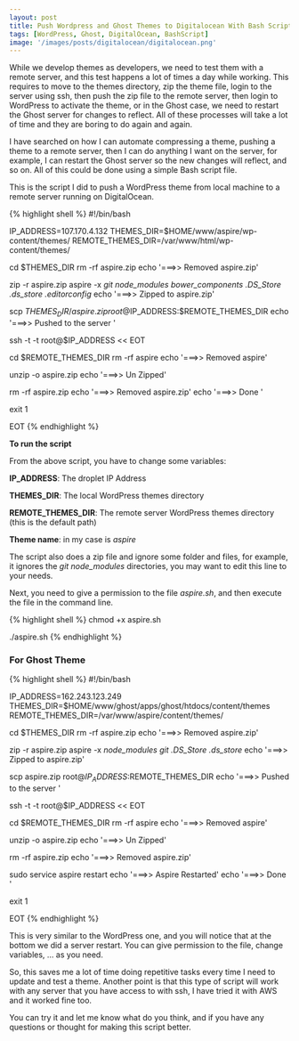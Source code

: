 ```yaml
---
layout: post
title: Push Wordpress and Ghost Themes to Digitalocean With Bash Script
tags: [WordPress, Ghost, DigitalOcean, BashScript]
image: '/images/posts/digitalocean/digitalocean.png'
---
```


While we develop themes as developers, we need to test them with a remote server, and this test happens a lot of times a day while working. This requires to move to the themes directory, zip the theme file, login to the server using ssh, then push the zip file to the remote server, then login to WordPress to activate the theme, or in the Ghost case, we need to restart the Ghost server for changes to reflect. All of these processes will take a lot of time and they are boring to do again and again.

I have searched on how I can automate compressing a theme, pushing a theme to a remote server, then I can do anything I want on the server, for example, I can restart the Ghost server so the new changes will reflect, and so on. All of this could be done using a simple Bash script file.

This is the script I did to push a WordPress theme from local machine to a remote server running on DigitalOcean.

{% highlight shell %}
#!/bin/bash

IP_ADDRESS=107.170.4.132
THEMES_DIR=$HOME/www/aspire/wp-content/themes/
REMOTE_THEMES_DIR=/var/www/html/wp-content/themes/

cd $THEMES_DIR
rm -rf aspire.zip
echo '===>> Removed aspire.zip'

zip -r aspire.zip aspire -x *git* *node_modules* *bower_components* *.DS_Store* *.ds_store* *.editorconfig*
echo '===>> Zipped to aspire.zip'

scp $THEMES_DIR/aspire.zip root@$IP_ADDRESS:$REMOTE_THEMES_DIR
echo '===>> Pushed to the server '

ssh -t -t root@$IP_ADDRESS << EOT

cd $REMOTE_THEMES_DIR
rm -rf aspire
echo '===>> Removed aspire'

unzip -o aspire.zip
echo '===>> Un Zipped'

rm -rf aspire.zip
echo '===>> Removed aspire.zip'
echo '===>> Done '

exit 1

EOT
{% endhighlight %}

**To run the script**

From the above script, you have to change some variables:

**IP_ADDRESS**: The droplet IP Address

**THEMES_DIR**: The local WordPress themes directory

**REMOTE_THEMES_DIR**: The remote server WordPress themes directory (this is the default path)

**Theme name**: in my case is *aspire*

The script also does a zip file and ignore some folder and files, for example, it ignores the *git* *node_modules* directories, you may want to edit this line to your needs.

Next, you need to give a permission to the file *aspire.sh*, and then execute the file in the command line.

{% highlight shell %}
chmod +x aspire.sh

./aspire.sh
{% endhighlight %}

### For Ghost Theme

{% highlight shell %}
#!/bin/bash

IP_ADDRESS=162.243.123.249
THEMES_DIR=$HOME/www/ghost/apps/ghost/htdocs/content/themes
REMOTE_THEMES_DIR=/var/www/aspire/content/themes/

cd $THEMES_DIR
rm -rf aspire.zip
echo '===>> Removed aspire.zip'

zip -r aspire.zip aspire -x *node_modules* *git* *.DS_Store* *.ds_store*
echo '===>> Zipped to aspire.zip'

scp aspire.zip root@$IP_ADDRESS:$REMOTE_THEMES_DIR
echo '===>> Pushed to the server '

ssh -t -t root@$IP_ADDRESS << EOT

cd $REMOTE_THEMES_DIR
rm -rf aspire
echo '===>> Removed aspire'

unzip -o aspire.zip
echo '===>> Un Zipped'

rm -rf aspire.zip
echo '===>> Removed aspire.zip'

sudo service aspire restart
echo '===>> Aspire Restarted'
echo '===>> Done '

exit 1

EOT
{% endhighlight %}

This is very similar to the WordPress one, and you will notice that at the bottom we did a server restart. You can give permission to the file, change variables, … as you need.

So, this saves me a lot of time doing repetitive tasks every time I need to update and test a theme. Another point is that this type of script will work with any server that you have access to with ssh, I have tried it with AWS and it worked fine too.

You can try it and let me know what do you think, and if you have any questions or thought for making this script better.